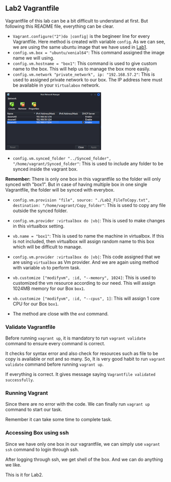 ## Lab2 Vagrantfile

Vagrantfile of this lab can be a bit difficult to understand at first. But following this README file, everything can be clear.

- `Vagrant.configure("2")do |config|` is the begineer line for every Vagrantfile. Here method is created with variable `config`.
As we can see, we are using the same ubuntu image that we have used in [Lab1]().
- `config.vm.box = "ubuntu/xenial64"`: This command assigned the image name we will using.
- `config.vm.hostname = "box1"`: This command is used to give custom name to the box. This will help us to manage the box more easily.
- `config.vm.network "private_network", ip: "192.168.57.2"`: This is used to assigned private network to our box. The IP address here must be available in your `Virtualabox` network.
<img src="../Pictures/Lab2-1.png" alt= "VirtualBox Network List" style="display: inline-block; margin: 0 auto; max-width: 300px">

- `config.vm.synced_folder "../Synced_folder", "/home/vagrant/Synced_folder"`: This is used to include any folder to be synced inside the vagrant box.

<b>Remember:</b> There is only one box in this vagrantfile so the folder will only  synced with "box1". But in case of having multiple box in one single Vagrantfile, the folder will be synced with everybox.

- `config.vm.provision "file", source: "./Lab2_FileToCopy.txt", destination: "/home/vagrant/Copy_folder"`: This is used to copy any file outside the synced folder.

- `config.vm.provider :virtualbox do |vb|`: This is used to make changes in this virtualbox setting.

- `vb.name = "box1"`: This is used to name the machine in virtualbox. If this is not included, then virtualbox will assign random name to this box which will be difficult to manage.

- `config.vm.provider :virtualbox do |vb|`: This code assigned that we are using `virtualbox` as Vm provider. And we are again using method with variable `vb` to perform task.

- `vb.customize ["modifyvm", :id, "--memory", 1024]`: This is used to customized the vm resource according to our need. This will assign 1024MB memory for our Box  `box1`.    

- `vb.customize ["modifyvm", :id, "--cpus", 1]`: This will assign 1 core CPU  for our Box  `box1`.
- The method are close with the `end` command.


### Validate Vagrantfile 
Before running `vagrant up`, it is mandatory to run `vagrant validate` command to ensure every command is correct.

It checks for syntax error and also check for resources such as file to be copy is available or not and so many.
So, It is very good habit to run `vagrant validate` command before running `vagrant up`.

If everything is correct. It gives message saying `Vagrantfile validated successfully`.

### Running Vagrant 
Since there are no error with the code. We can finally run `vagrant up` command to start our task.

Remember it can take some time to complete task.

### Accessing Box using ssh
Since we have only one box in our vagrantfile, we can simply use `vagrant ssh` command to login through ssh.

After logging through ssh, we get shell of the box. And we can do anything we like.

This is it for Lab2.

